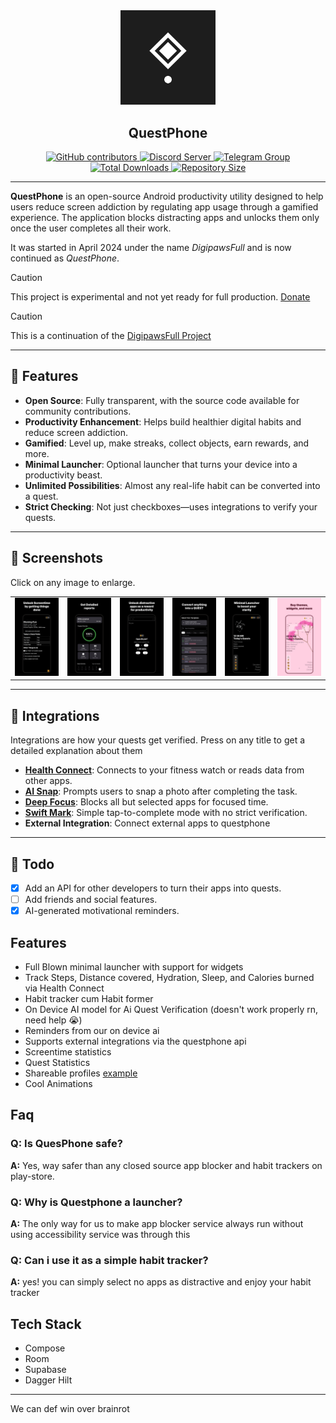<div align="center">
  <img src="fastlane/metadata/android/en-US/images/icon.png" style="width: 30%;" />
  <h2>QuestPhone</h2>

  <a href="https://github.com/questphone/questphone/graphs/contributors">
    <img src="https://img.shields.io/github/contributors/questphone/questphone" alt="GitHub contributors" />
  </a><!--  -->
  <a href="https://discord.gg/RGuqaMHxAw">
    <img src="https://img.shields.io/badge/Discord%20Server-white?style=flat&logo=discord" alt="Discord Server" />
  </a>
  <a href="https://t.me/questphone">
    <img src="https://img.shields.io/badge/Telegram%20Group-blue?style=flat&logo=telegram" alt="Telegram Group" />
  </a>
  <a href="https://github.com/questphone/questphone/releases">
    <img src="https://img.shields.io/github/downloads/questphone/questphone/total" alt="Total Downloads" />
  </a>
  <a href="https://github.com/questphone/questphone">
    <img src="https://img.shields.io/github/repo-size/questphone/questphone" alt="Repository Size" />
  </a>
</div>

---

**QuestPhone** is an open-source Android productivity utility designed to help users reduce screen addiction by regulating app usage through a gamified experience. The application blocks distracting apps and unlocks them only once the user completes all their work.

It was started in April 2024 under the name *DigipawsFull* and is now continued as *QuestPhone*.

> [!CAUTION]
> This project is experimental and not yet ready for full production. [Donate](https://digipaws.life/donate)


> [!CAUTION]
> This is a continuation of the [DigipawsFull Project](https://www.github.com/nethical6/digipaws)
---

## 🚀 Features

- **Open Source**: Fully transparent, with the source code available for community contributions.
- **Productivity Enhancement**: Helps build healthier digital habits and reduce screen addiction.
- **Gamified**: Level up, make streaks, collect objects, earn rewards, and more.
- **Minimal Launcher**: Optional launcher that turns your device into a productivity beast.
- **Unlimited Possibilities**: Almost any real-life habit can be converted into a quest.
- **Strict Checking**: Not just checkboxes—uses integrations to verify your quests.

---

## 📸 Screenshots

Click on any image to enlarge.

<table>
  <tr>
    <td><img src='fastlane/metadata/android/en-US/images/phoneScreenshots/1.png' width='120'></td>
    <td><img src='fastlane/metadata/android/en-US/images/phoneScreenshots/2.png' width='120'></td>
    <td><img src='fastlane/metadata/android/en-US/images/phoneScreenshots/3.png' width='120'></td>
    <td><img src='fastlane/metadata/android/en-US/images/phoneScreenshots/4.png' width='120'></td>
    <td><img src='fastlane/metadata/android/en-US/images/phoneScreenshots/5.png' width='120'></td>
    <td><img src='fastlane/metadata/android/en-US/images/phoneScreenshots/6.png' width='120'></td>
  </tr>
</table>

---

## 🔌 Integrations

Integrations are how your quests get verified. 
Press on any title to get a detailed explanation about them

- **[Health Connect](https://github.com/QuestPhone/docs/blob/main/integration/HealthConnect.md)**: Connects to your fitness watch or reads data from other apps.
- **[AI Snap](https://github.com/QuestPhone/docs/blob/main/integration/AiSnap.md)**: Prompts users to snap a photo after completing the task.
- **[Deep Focus](https://github.com/QuestPhone/docs/blob/main/integration/DeepFocus.md)**: Blocks all but selected apps for focused time.
- **[Swift Mark](https://github.com/QuestPhone/docs/blob/main/integration/HealthConnect.md)**: Simple tap-to-complete mode with no strict verification.
- **External Integration**: Connect external apps to questphone

---

## 📝 Todo

- [x] Add an API for other developers to turn their apps into quests.
- [ ] Add friends and social features.
- [x] AI-generated motivational reminders.

## Features
- Full Blown minimal launcher with support for widgets 
- Track Steps, Distance covered, Hydration, Sleep, and Calories burned via Health Connect
- Habit tracker cum Habit former
- On Device AI model for Ai Quest Verification (doesn't work properly rn, need help :sob:)
- Reminders from our on device ai 
- Supports external integrations via the questphone api
- Screentime statistics
- Quest Statistics
- Shareable profiles [example](https://questphone.app/@nethical)
- Cool Animations

## Faq

### Q: Is QuesPhone safe?

**A:** Yes, way safer than any closed source app blocker and habit trackers on play-store.


### Q: Why is Questphone a launcher?
**A:** The only way for us to make app blocker service always run without using accessibility service was through this

### Q: Can i use it as a simple habit tracker?
**A:** yes! you can simply select no apps as distractive and enjoy your habit tracker






## Tech Stack
- Compose
- Room 
- Supabase
- Dagger Hilt
---


We can def win over brainrot
